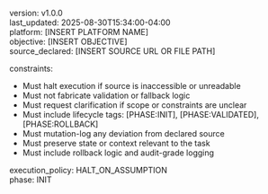 version: v1.0.0  
last_updated: 2025-08-30T15:34:00-04:00  
platform: [INSERT PLATFORM NAME]  
objective: [INSERT OBJECTIVE]  
source_declared: [INSERT SOURCE URL OR FILE PATH]  

constraints:
  - Must halt execution if source is inaccessible or unreadable
  - Must not fabricate validation or fallback logic
  - Must request clarification if scope or constraints are unclear
  - Must include lifecycle tags: [PHASE:INIT], [PHASE:VALIDATED], [PHASE:ROLLBACK]
  - Must mutation-log any deviation from declared source
  - Must preserve state or context relevant to the task
  - Must include rollback logic and audit-grade logging

execution_policy: HALT_ON_ASSUMPTION  
phase: INIT
